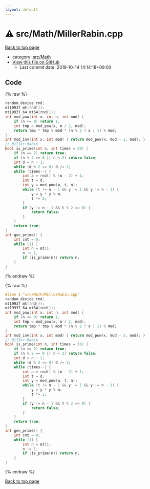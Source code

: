 ```yaml
---
layout: default
---
```


<!-- mathjax config similar to math.stackexchange -->
<script type="text/javascript" async
  src="https://cdnjs.cloudflare.com/ajax/libs/mathjax/2.7.5/MathJax.js?config=TeX-MML-AM_CHTML">
</script>
<script type="text/x-mathjax-config">
  MathJax.Hub.Config({
    TeX: { equationNumbers: { autoNumber: "AMS" }},
    tex2jax: {
      inlineMath: [ ['$','$'] ],
      processEscapes: true
    },
    "HTML-CSS": { matchFontHeight: false },
    displayAlign: "left",
    displayIndent: "2em"
  });
</script>

<script type="text/javascript" src="https://cdnjs.cloudflare.com/ajax/libs/jquery/3.4.1/jquery.min.js"></script>
<script src="https://cdn.jsdelivr.net/npm/jquery-balloon-js@1.1.2/jquery.balloon.min.js" integrity="sha256-ZEYs9VrgAeNuPvs15E39OsyOJaIkXEEt10fzxJ20+2I=" crossorigin="anonymous"></script>
<script type="text/javascript" src="../../../assets/js/copy-button.js"></script>
<link rel="stylesheet" href="../../../assets/css/copy-button.css" />


# :warning: src/Math/MillerRabin.cpp

<a href="../../../index.html">Back to top page</a>

* category: <a href="../../../index.html#64f6d80a21cfb0c7e1026d02dde4f7fa">src/Math</a>
* <a href="{{ site.github.repository_url }}/blob/master/src/Math/MillerRabin.cpp">View this file on GitHub</a>
    - Last commit date: 2019-10-14 14:14:18+09:00




## Code

<a id="unbundled"></a>
{% raw %}
```cpp
random_device rnd;
mt19937 mt(rnd());
mt19937_64 mt64(rnd());
int mod_pow(int x, int n, int mod) {
    if (n <= 0) return 1;
    int tmp = mod_pow(x, n / 2, mod);
    return tmp * tmp % mod * (n % 2 ? x : 1) % mod;
}
int mod_inv(int x, int mod) { return mod_pow(x, mod - 2, mod); }
// Miller-Rabin
bool is_prime(int n, int times = 50) {
    if (n == 2) return true;
    if (n % 2 == 0 || n < 2) return false;
    int d = n - 1;
    while (d % 2 == 0) d /= 2;
    while (times--) {
        int a = rnd() % (n - 2) + 1;
        int t = d;
        int y = mod_pow(a, t, n);
        while (t != n - 1 && y != 1 && y != n - 1) {
            y = y * y % n;
            t *= 2;
        }
        if (y != n - 1 && t % 2 == 0) {
            return false;
        }
    }
    return true;
}
int gen_prime() {
    int cnt = 0;
    while (1) {
        int n = mt();
        n != 1;
        if (is_prime(n)) return n;
    }
}

```
{% endraw %}

<a id="bundled"></a>
{% raw %}
```cpp
#line 1 "src/Math/MillerRabin.cpp"
random_device rnd;
mt19937 mt(rnd());
mt19937_64 mt64(rnd());
int mod_pow(int x, int n, int mod) {
    if (n <= 0) return 1;
    int tmp = mod_pow(x, n / 2, mod);
    return tmp * tmp % mod * (n % 2 ? x : 1) % mod;
}
int mod_inv(int x, int mod) { return mod_pow(x, mod - 2, mod); }
// Miller-Rabin
bool is_prime(int n, int times = 50) {
    if (n == 2) return true;
    if (n % 2 == 0 || n < 2) return false;
    int d = n - 1;
    while (d % 2 == 0) d /= 2;
    while (times--) {
        int a = rnd() % (n - 2) + 1;
        int t = d;
        int y = mod_pow(a, t, n);
        while (t != n - 1 && y != 1 && y != n - 1) {
            y = y * y % n;
            t *= 2;
        }
        if (y != n - 1 && t % 2 == 0) {
            return false;
        }
    }
    return true;
}
int gen_prime() {
    int cnt = 0;
    while (1) {
        int n = mt();
        n != 1;
        if (is_prime(n)) return n;
    }
}

```
{% endraw %}

<a href="../../../index.html">Back to top page</a>

